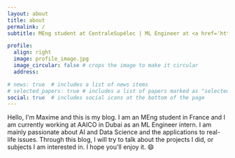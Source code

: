 ```yaml
---
layout: about
title: about
permalink: /
subtitle: MEng student at CentraleSupélec | ML Engineer at <a href='https://aaico.com/'>AAICO</a> | maxwolf34@gmail.com

profile:
  align: right
  image: profile_image.jpg
  image_circular: false # crops the image to make it circular
  address:

# news: true  # includes a list of news items
# selected_papers: true # includes a list of papers marked as "selected={true}"
social: true  # includes social icons at the bottom of the page
---
```


Hello, I'm Maxime and this is my blog.
I am an MEng student in France and I am currently working at AAICO in Dubai as an ML Engineer intern. I am mainly passionate about AI and Data Science and the applications to real-life issues. 
Through this blog, I will try to talk about the projects I did, or subjects I am interested in. I hope you'll enjoy it. :smile:
